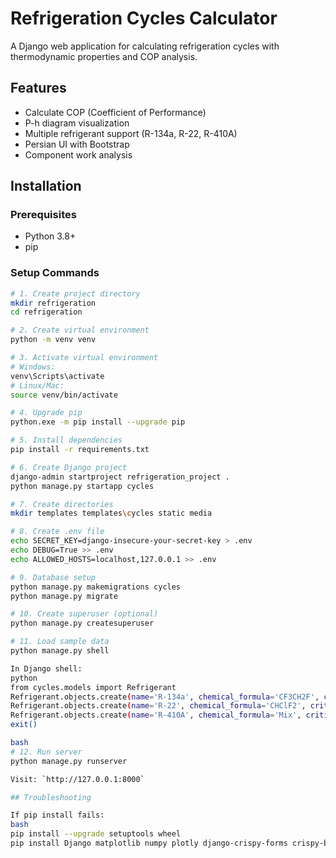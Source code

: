 # Refrigeration Cycles Calculator

A Django web application for calculating refrigeration cycles with thermodynamic properties and COP analysis.

## Features

- Calculate COP (Coefficient of Performance)
- P-h diagram visualization  
- Multiple refrigerant support (R-134a, R-22, R-410A)
- Persian UI with Bootstrap
- Component work analysis

## Installation

### Prerequisites
- Python 3.8+
- pip

### Setup Commands

```bash
# 1. Create project directory
mkdir refrigeration
cd refrigeration

# 2. Create virtual environment
python -m venv venv

# 3. Activate virtual environment
# Windows:
venv\Scripts\activate
# Linux/Mac:
source venv/bin/activate

# 4. Upgrade pip
python.exe -m pip install --upgrade pip

# 5. Install dependencies
pip install -r requirements.txt

# 6. Create Django project
django-admin startproject refrigeration_project .
python manage.py startapp cycles

# 7. Create directories
mkdir templates templates\cycles static media

# 8. Create .env file
echo SECRET_KEY=django-insecure-your-secret-key > .env
echo DEBUG=True >> .env
echo ALLOWED_HOSTS=localhost,127.0.0.1 >> .env

# 9. Database setup
python manage.py makemigrations cycles
python manage.py migrate

# 10. Create superuser (optional)
python manage.py createsuperuser

# 11. Load sample data
python manage.py shell

In Django shell:
python
from cycles.models import Refrigerant
Refrigerant.objects.create(name='R-134a', chemical_formula='CF3CH2F', critical_temp=374.21, critical_pressure=4059280)
Refrigerant.objects.create(name='R-22', chemical_formula='CHClF2', critical_temp=369.3, critical_pressure=4990000)
Refrigerant.objects.create(name='R-410A', chemical_formula='Mix', critical_temp=344.5, critical_pressure=4901200)
exit()

bash
# 12. Run server
python manage.py runserver

Visit: `http://127.0.0.1:8000`

## Troubleshooting

If pip install fails:
bash
pip install --upgrade setuptools wheel
pip install Django matplotlib numpy plotly django-crispy-forms crispy-bootstrap4 Pillow python-decouple
